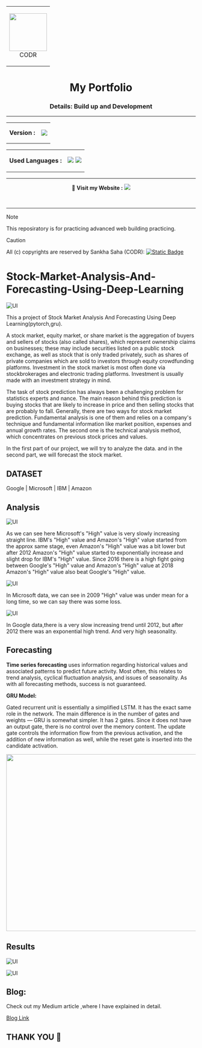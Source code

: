 <table align="center"><tr>
  <td>
<p align="center">
<img src="https://github.com/codr07/my-portfolio/blob/main/assets/img/IMG_20240229_172129.jpg" width="100px"><br>
  CODR
<p>
 </td>
</tr>
</table>
<h1 align="center">My Portfolio</h1>
<h3 align="center">Details: Build up and Development</h3>
<hr - />
<table align="center">
  <tr>
    <td><strong>Version :</strong></td>
    <td><p align="center">
 <a href="https://github.com/codr07/my-portfolio/releases/tag/html"><img src="https://img.shields.io/badge/1.0-white?logo=github&label=Version&labelColor=red"/></a>
</p></td>
  
  </tr>
</table>
<table align="center">
  <tr>
    <td> <strong>Used Languages :</strong> </td>
    <td>
      <p align="center">
 <img src="https://ziadoua.github.io/m3-Markdown-Badges/badges/R/r1.svg"/> <img src="https://ziadoua.github.io/m3-Markdown-Badges/badges/Python/python3.svg"/> 
</p>
    </td>
  </tr>
</table>

<hr  />

<p align="center">  
  🔗 <strong>Visit my Website :</strong>
<a href="https://codr.netlify.app"><img src="https://img.shields.io/website?url=https%3A%2F%2Fcodr.netlify.app&up_message=Website--here&style=for-the-badge&logo=Netlify&label=Visit"/></a>
</p>
<br/>
<hr/>

> [!NOTE]
> This reposiratory is for practicing advanced web building practicing.

> [!CAUTION]
> All (c) copyrights are reserved by Sankha Saha (CODR):  [![Static Badge](https://img.shields.io/badge/%E2%9A%A0%EF%B8%8FSecurity%20!-%23f00707?style=for-the-badge)](https://github.com/codr07/my-portfolio/blob/main/SECURITY.md)

# Stock-Market-Analysis-And-Forecasting-Using-Deep-Learning

![UI](gg.jpg)

This a project of Stock Market Analysis And Forecasting Using Deep Learning(pytorch,gru).

A stock market, equity market, or share market is the aggregation of buyers and sellers of stocks (also called shares), which represent ownership claims on businesses; these may include securities listed on a public stock exchange, as well as stock that is only traded privately, such as shares of private companies which are sold to investors through equity crowdfunding platforms. Investment in the stock market is most often done via stockbrokerages and electronic trading platforms. Investment is usually made with an investment strategy in mind.

The task of stock prediction has always been a challenging problem for statistics experts and nance. The main reason behind this prediction is buying stocks that are likely to increase in price and then selling stocks that are probably to fall. Generally, there are two ways for stock market prediction. Fundamental analysis is one of them and relies on a company's technique and fundamental information like market position, expenses and annual growth rates. The second one is the technical analysis method, which concentrates on previous stock prices and values.

In the first part of our project, we will try to analyze the data. and in the second part, we will forecast the stock market.

DATASET
------
Google | Microsoft | IBM | Amazon

Analysis
------
![UI](download12.jpg)

As we can see here Microsoft's "High" value is very slowly increasing straight line. IBM's "High" value and Amazon's "High" value started from the approx same stage, even Amazon's "High" value was a bit lower but after 2012 Amazon's "High" value started to exponentially increase and slight drop for IBM's "High" value. Since 2016 there is a high fight going between Google's "High" value and Amazon's "High" value at 2018 Amazon's "High" value also beat Google's "High" value.

![UI](download13.jpg)

In Microsoft data, we can see in 2009 "High" value was under mean for a long time, so we can say there was some loss.

![UI](download14.jpg)

In Google data,there is a very slow increasing trend until 2012, but after 2012 there was an exponential high trend. And very high seasonality.

Forecasting 
------
**Time series forecasting** uses information regarding historical values and associated patterns to predict future activity. Most often, this relates to trend analysis, cyclical fluctuation analysis, and issues of seasonality. As with all forecasting methods, success is not guaranteed.

**GRU Model:**

Gated recurrent unit is essentially a simplified LSTM. It has the exact same role in the network. The main difference is in the number of gates and weights — GRU is somewhat simpler. It has 2 gates. Since it does not have an output gate, there is no control over the memory content. The update gate controls the information flow from the previous activation, and the addition of new information as well, while the reset gate is inserted into the candidate activation.

<p align="left">
    <img src="https://d2l.ai/_images/gru-1.svg" width="570" height="470">
  </p>

Results
-----
![UI](ibm.jpg)

![UI](ibm3.jpg)

Blog:
----

Check out my Medium article ,where I have explained in detail.

[Blog Link]()



THANK YOU :sparkling_heart:
-----
